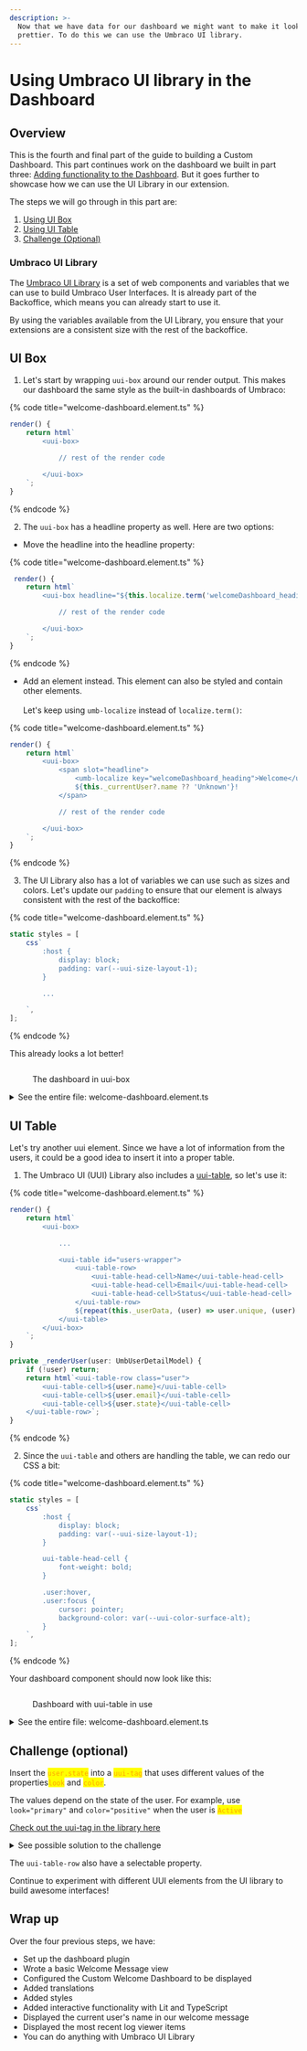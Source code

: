 ```yaml
---
description: >-
  Now that we have data for our dashboard we might want to make it look
  prettier. To do this we can use the Umbraco UI library.
---
```


# Using Umbraco UI library in the Dashboard

## Overview

This is the fourth and final part of the guide to building a Custom Dashboard. This part continues work on the dashboard we built in part three: [Adding functionality to the Dashboard](adding-functionality-to-the-dashboard.md). But it goes further to showcase how we can use the UI Library in our extension.

The steps we will go through in this part are:

1. [Using UI Box](extending-the-dashboard-using-umbraco-ui-library.md#ui-box)
2. [Using UI Table](extending-the-dashboard-using-umbraco-ui-library.md#ui-table)
3. [Challenge (Optional)](extending-the-dashboard-using-umbraco-ui-library.md#challenge-optional)

### Umbraco UI Library

The [Umbraco UI Library](../../customize-the-backoffice/ui-documentation.md) is a set of web components and variables that we can use to build Umbraco User Interfaces. It is already part of the Backoffice, which means you can already start to use it.

By using the variables available from the UI Library, you ensure that your extensions are a consistent size with the rest of the backoffice.

## UI Box

1. Let's start by wrapping `uui-box` around our render output. This makes our dashboard the same style as the built-in dashboards of Umbraco:

{% code title="welcome-dashboard.element.ts" %}
```typescript
render() {
    return html`
        <uui-box>

            // rest of the render code

        </uui-box>
    `;
}
```
{% endcode %}

2. The `uui-box` has a headline property as well. Here are two options:

* Move the headline into the headline property:

{% code title="welcome-dashboard.element.ts" %}
```typescript
 render() {
    return html`
        <uui-box headline="${this.localize.term('welcomeDashboard_heading')} ${this._currentUser?.name ?? 'Unknown'}!">

            // rest of the render code

        </uui-box>
    `;
}
```
{% endcode %}

* Add an element instead. This element can also be styled and contain other elements.\
  \
  Let's keep using `umb-localize` instead of `localize.term()`:

{% code title="welcome-dashboard.element.ts" %}
```typescript
render() {
    return html`
        <uui-box>
            <span slot="headline">
                <umb-localize key="welcomeDashboard_heading">Welcome</umb-localize>
                ${this._currentUser?.name ?? 'Unknown'}!
            </span>

            // rest of the render code

        </uui-box>
    `;
}
```
{% endcode %}

3. The UI Library also has a lot of variables we can use such as sizes and colors. Let's update our `padding` to ensure that our element is always consistent with the rest of the backoffice:

{% code title="welcome-dashboard.element.ts" %}
```typescript
static styles = [
	css`
		:host {
			display: block;
			padding: var(--uui-size-layout-1);
		}

		...

	`,
];
```
{% endcode %}

This already looks a lot better!

<figure><img src="../../.gitbook/assets/Create_dashboard_functionality_users_list_ui_styled (1).png" alt=""><figcaption><p>The dashboard in uui-box</p></figcaption></figure>

<details>

<summary>See the entire file: welcome-dashboard.element.ts</summary>

{% code title="welcome-dashboard.element.ts" lineNumbers="true" %}
```typescript
import { type UmbCurrentUserModel, UMB_CURRENT_USER_CONTEXT } from "@umbraco-cms/backoffice/current-user";
import { LitElement, css, html, customElement, state, repeat } from "@umbraco-cms/backoffice/external/lit";
import { type UmbUserDetailModel, UmbUserCollectionRepository } from '@umbraco-cms/backoffice/user';
import { UmbElementMixin } from "@umbraco-cms/backoffice/element-api";

@customElement('my-welcome-dashboard')
export class MyWelcomeDashboardElement extends UmbElementMixin(LitElement) {
	@state()
    private _currentUser?: UmbCurrentUserModel;

    @state()
    private _userData: Array<UmbUserDetailModel> = [];

    #userRepository = new UmbUserCollectionRepository(this);

    constructor() {
        super();
        this.consumeContext(UMB_CURRENT_USER_CONTEXT, (instance) => {
            this._observeCurrentUser(instance);
        });
        this._getPagedUserData();
    }

    //Get the current user
    private async _observeCurrentUser(instance: typeof UMB_CURRENT_USER_CONTEXT.TYPE) {
        this.observe(instance.currentUser, (currentUser) => {
            this._currentUser = currentUser;
        });
    }

    //Get all users
    private async _getPagedUserData() {
        const { data } = await this.#userRepository.requestCollection();
        this._userData = data?.items ?? [];
    }

	render() {
		return html`
			<uui-box>
				<h1 slot="headline">
					<umb-localize key="welcomeDashboard_heading">Welcome</umb-localize>
					${this._currentUser?.name ?? 'Unknown'}!
				</h1>
				<div>
					<p>
						<umb-localize key="welcomeDashboard_bodytext">
							This is the Backoffice. From here, you can modify the content, media, and settings of your website.
						</umb-localize>
					</p>
					<p>
						<umb-localize key="welcomeDashboard_copyright"> © Sample Company 20XX </umb-localize>
					</p>
				</div>
				<div id="users-wrapper">
                    ${repeat(this._userData, (user) => user.unique, (user) => this._renderUser(user))}
                </div>
			</uui-box>
		`;
	}

	private _renderUser(user: UmbUserDetailModel) {
		return html`<div class="user">
			<div>${user.name}</div>
			<div>${user.email}</div>
			<div>${user.state}</div>
		</div>`;
	}

	static styles = [
		css`
			:host {
				display: block;
				padding: var(--uui-size-layout-1);
			}

			#users-wrapper {
				border: 1px solid lightgray;
			}

			.user {
				padding: 5px 10px;
			}

			.user:not(:first-child) {
				border-top: 1px solid lightgray;
			}
		`,
	];
}

export default MyWelcomeDashboardElement;

declare global {
	interface HTMLElementTagNameMap {
		'my-welcome-dashboard': MyWelcomeDashboardElement;
	}
}
```
{% endcode %}

</details>

## UI Table

Let's try another uui element. Since we have a lot of information from the users, it could be a good idea to insert it into a proper table.

1. The Umbraco UI (UUI) Library also includes a [uui-table](https://uui.umbraco.com/?path=/docs/layout-table-table--docs), so let's use it:

{% code title="welcome-dashboard.element.ts" %}
```typescript
render() {
	return html`
		<uui-box>

			...

			<uui-table id="users-wrapper">
				<uui-table-row>
					<uui-table-head-cell>Name</uui-table-head-cell>
					<uui-table-head-cell>Email</uui-table-head-cell>
					<uui-table-head-cell>Status</uui-table-head-cell>
				</uui-table-row>
				${repeat(this._userData, (user) => user.unique, (user) => this._renderUser(user))}
			</uui-table>
		</uui-box>
	`;
}

private _renderUser(user: UmbUserDetailModel) {
    if (!user) return;
    return html`<uui-table-row class="user">
        <uui-table-cell>${user.name}</uui-table-cell>
        <uui-table-cell>${user.email}</uui-table-cell>
        <uui-table-cell>${user.state}</uui-table-cell>
    </uui-table-row>`;
}
```
{% endcode %}

2. Since the `uui-table` and others are handling the table, we can redo our CSS a bit:

{% code title="welcome-dashboard.element.ts" %}
```typescript
static styles = [
	css`
		:host {
			display: block;
			padding: var(--uui-size-layout-1);
		}

		uui-table-head-cell {
			font-weight: bold;
		}

		.user:hover,
		.user:focus {
			cursor: pointer;
			background-color: var(--uui-color-surface-alt);
		}
	`,
];
```
{% endcode %}

Your dashboard component should now look like this:

<figure><img src="../../.gitbook/assets/Create_dashboard_functionality_users_list_ui_styled_table (1).png" alt=""><figcaption><p>Dashboard with uui-table in use</p></figcaption></figure>

<details>

<summary>See the entire file: welcome-dashboard.element.ts</summary>

{% code title="welcome-dashboard.element.ts" lineNumbers="true" %}
```typescript
import { type UmbCurrentUserModel, UMB_CURRENT_USER_CONTEXT } from "@umbraco-cms/backoffice/current-user";
import { LitElement, css, html, customElement, state, repeat } from "@umbraco-cms/backoffice/external/lit";
import { type UmbUserDetailModel, UmbUserCollectionRepository } from '@umbraco-cms/backoffice/user';
import { UmbElementMixin } from "@umbraco-cms/backoffice/element-api";

@customElement('my-welcome-dashboard')
export class MyWelcomeDashboardElement extends UmbElementMixin(LitElement) {
    @state()
    private _currentUser?: UmbCurrentUserModel;

    @state()
    private _userData: Array<UmbUserDetailModel> = [];

    #userRepository = new UmbUserCollectionRepository(this);

    constructor() {
        super();
        this.consumeContext(UMB_CURRENT_USER_CONTEXT, (instance) => {
            this._observeCurrentUser(instance);
        });
        this._getPagedUserData();
    }

    //Get the current user
    private async _observeCurrentUser(instance: typeof UMB_CURRENT_USER_CONTEXT.TYPE) {
        this.observe(instance.currentUser, (currentUser) => {
            this._currentUser = currentUser;
        });
    }

    //Get all users
    private async _getPagedUserData() {
        const { data } = await this.#userRepository.requestCollection();
        this._userData = data?.items ?? [];
    }

    render() {
        return html`
			<uui-box>
				<h1 slot="headline">
					<umb-localize key="welcomeDashboard_heading">Welcome</umb-localize>
					${this._currentUser?.name ?? 'Unknown'}!
				</h1>
				<div>
					<p>
						<umb-localize key="welcomeDashboard_bodytext">
							This is the Backoffice. From here, you can modify the content, media, and settings of your website.
						</umb-localize>
					</p>
					<p>
						<umb-localize key="welcomeDashboard_copyright"> © Sample Company 20XX </umb-localize>
					</p>
				</div>

				<uui-table id="users-wrapper">
					<uui-table-row>
						<uui-table-head-cell>Name</uui-table-head-cell>
						<uui-table-head-cell>Email</uui-table-head-cell>
						<uui-table-head-cell>Status</uui-table-head-cell>
					</uui-table-row>
                    ${repeat(this._userData, (user) => user.unique, (user) => this._renderUser(user))}
				</uui-table>
			</uui-box>
		`;
    }

    private _renderUser(user: UmbUserDetailModel) {
        if (!user) return;
        return html`<uui-table-row class="user">
			<uui-table-cell>${user.name}</uui-table-cell>
			<uui-table-cell>${user.email}</uui-table-cell>
			<uui-table-cell>${user.state}</uui-table-cell>
		</uui-table-row>`;
    }

    static styles = [
        css`
			:host {
				display: block;
				padding: var(--uui-size-layout-1);
			}

			uui-table-head-cell {
				font-weight: bold;
			}

			.user:hover,
			.user:focus {
				cursor: pointer;
				background-color: var(--uui-color-surface-alt);
			}
		`,
    ];
}

export default MyWelcomeDashboardElement;

declare global {
    interface HTMLElementTagNameMap {
        'my-welcome-dashboard': MyWelcomeDashboardElement;
    }
}
```
{% endcode %}

</details>

## **Challenge (optional)**

Insert the <mark style="color:orange;">`user.state`</mark> into a <mark style="color:orange;">`uui-tag`</mark> that uses different values of the properties<mark style="color:orange;">`look`</mark> and <mark style="color:orange;">`color`</mark>.

The values depend on the state of the user. For example, use `look="primary"` and `color="positive"` when the user is <mark style="color:orange;">`Active`</mark>

[Check out the uui-tag in the library here](https://uui.umbraco.com/?path=/story/uui-tag--looks-and-colors)

<details>

<summary>See possible solution to the challenge</summary>

Remember that you can come to a solution in many different ways! Here is a possible solution to how it could've been solved:

```typescript
import { UserStateModel } from '@umbraco-cms/backoffice/external/backend-api';
import { UUIInterfaceColor, UUIInterfaceLook } from '@umbraco-cms/backoffice/external/uui';

	...

  private _renderUser(user: UmbUserDetailModel) {
    if (!user) return;
    const state = this.getLookAndColorFromUserState(user.state);
    return html`<uui-table-row class="user">
			<uui-table-cell>${user.name}</uui-table-cell>
			<uui-table-cell>${user.email}</uui-table-cell>
			<uui-table-cell><uui-tag look=${state.look} color=${state.color}>${user.state}</uui-tag></uui-table-cell>
		</uui-table-row>`;
  }
  getLookAndColorFromUserState = (state?: UserStateModel): { look: UUIInterfaceLook; color: UUIInterfaceColor } => {
    switch (state) {
      case UserStateModel.INACTIVE:
      case UserStateModel.INVITED:
        return { look: 'primary', color: 'warning' };
      case UserStateModel.ACTIVE:
        return { look: 'primary', color: 'positive' };
      case UserStateModel.DISABLED:
        return { look: 'primary', color: 'danger' };
      default:
        return { look: 'secondary', color: 'default' };
    }
  };

	...
```

</details>

The `uui-table-row` also have a selectable property.

Continue to experiment with different UUI elements from the UI library to build awesome interfaces!

## Wrap up

Over the four previous steps, we have:

* Set up the dashboard plugin
* Wrote a basic Welcome Message view
* Configured the Custom Welcome Dashboard to be displayed
* Added translations
* Added styles
* Added interactive functionality with Lit and TypeScript
* Displayed the current user's name in our welcome message
* Displayed the most recent log viewer items
* You can do anything with Umbraco UI Library

